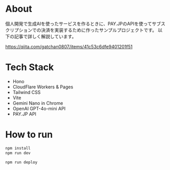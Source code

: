 # About

個人開発で生成AIを使ったサービスを作るときに、PAY.JPのAPIを使ってサブスクリプションでの決済を実装するために作ったサンプルプロジェクトです。
以下の記事で詳しく解説しています。

https://qiita.com/gatchan0807/items/41c53c6dfe9401201f51

# Tech Stack

- Hono
- CloudFlare Workers & Pages
- Tailwind CSS
- Vite
- Gemini Nano in Chrome
- OpenAI GPT-4o-mini API
- PAY.JP API

# How to run

```txt
npm install
npm run dev
```

```txt
npm run deploy
```
